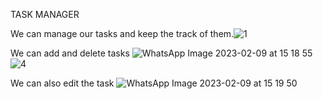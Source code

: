 TASK MANAGER

We can manage our tasks and keep the track of them.![1](https://user-images.githubusercontent.com/85643531/217777590-d652149c-56c6-4a58-bbca-f9c6b45d823a.jpg)


We can add and delete tasks
![WhatsApp Image 2023-02-09 at 15 18 55](https://user-images.githubusercontent.com/85643531/217777916-9cb621bf-27ae-4b22-9633-1bbff57587e8.jpg)
![4](https://user-images.githubusercontent.com/85643531/217778626-15384d56-6301-4263-8972-1ca86a3a6671.jpg)

We can also edit the task
![WhatsApp Image 2023-02-09 at 15 19 50](https://user-images.githubusercontent.com/85643531/217778096-ec3fbeb2-e068-41b3-94d8-21966aa0adde.jpg)
